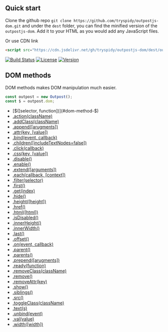 ## Quick start

Clone the github repo `git clone https://github.com/tryspidy/outpostjs-dom.git` and under the `dest` folder, you can find the minified version of the `outpostjs-dom`. Add it to your HTML as you would add any JavaScript files.

Or use CDN link

```html
<script src="https://cdn.jsdelivr.net/gh/tryspidy/outpostjs-dom/dest/outpost-dom.min.js"></script>
```

[![Build Status](https://travis-ci.org/tryspidy/outpostjs-dom.svg?branch=master)](https://travis-ci.org/tryspidy/outpostjs-dom)
[![License](https://img.shields.io/github/license/tryspidy/outpostjs-dom.svg)](https://github.com/tryspidy/outpostjs-dom/blob/master/LICENSE)
[![Version](https://img.shields.io/github/release/tryspidy/outpostjs-dom.svg)](https://github.com/tryspidy/outpostjs-dom/releases/latest)


## DOM methods

DOM methods makes DOM manipulation much easier.

```js
const outpost = new Outpost();
const $ = outpost.dom;
```

- [$([selector, function])](#dom-method-$)
- [.action(className)](#dom-method-action)
- [.addClass(className)](#dom-method-addClass)
- [.append(\[arugments\])](#dom-method-append)
- [.attr(key, \[value\])](#dom-method-attr)
- [.bind(event, callback)](#dom-method-bind)
- [.children(\[includeTextNodes=false\])](#dom-method-children)
- [.click(callback)](#dom-method-click)
- [.css(key, \[value\])](#dom-method-css)
- [.disable()](#dom-method-disable)
- [.enable()](#dom-method-enable)
- [.extend(\[arguments\])](#dom-method-extend)
- [.each(callback, \[context\])](#dom-method-each)
- [.filter(selector)](#dom-method-filter)
- [.first()](#dom-method-first)
- [.get(index)](#dom-method-get)
- [.hide()](#dom-method-hide)
- [.height(\[height\])](#dom-method-height)
- [.href()](#dom-method-href)
- [.html(\[html\])](#dom-method-html)
- [.isDisabled()](#dom-method-isDisabled)
- [.innerHeight()](#dom-method-innerHeight)
- [.innerWidth()](#dom-method-innerWidth)
- [.last()](#dom-method-last)
- [.offset()](#dom-method-offset)
- [.on(event, callback)](#dom-method-on)
- [.parent()](#dom-method-parent)
- [.parents()](#dom-method-parents)
- [.prepend(\[arugments\])](#dom-method-prepend)
- [.ready(function)](#dom-method-ready)
- [.removeClass(className)](#dom-method-removeClass)
- [.remove()](#dom-method-remove)
- [.removeAttr(key)](#dom-method-removeAttr)
- [.show()](#dom-method-show)
- [.siblings()](#dom-method-siblings)
- [.src()](#dom-method-src)
- [.toggleClass(className)](#dom-method-toggleClass)
- [.text(s)](#dom-method-text)
- [.unbind(event)](#dom-method-unbind)
- [.val(value)](#dom-method-val)
- [.width(\[width\])](#dom-method-width)